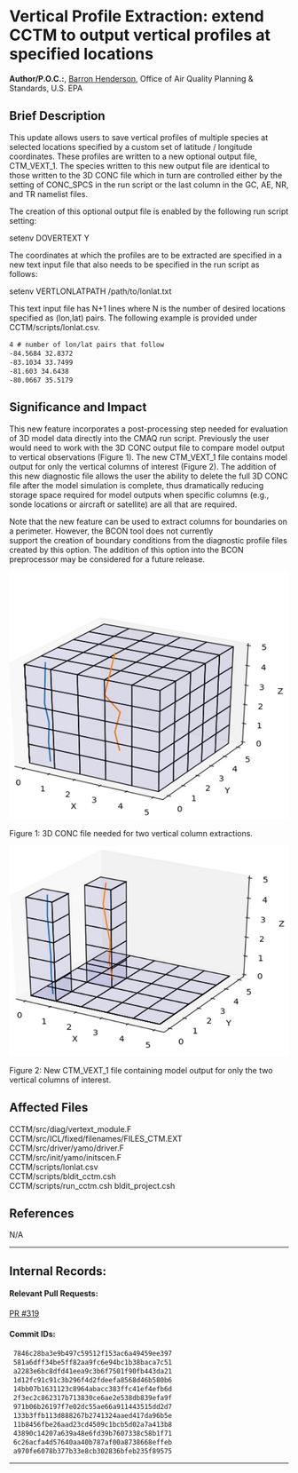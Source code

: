 # Vertical Profile Extraction: extend CCTM to output vertical profiles at specified locations

**Author/P.O.C.:**, [Barron Henderson](mailto:bhenderson.barron@epa.gov), Office of Air Quality Planning & Standards, U.S. EPA

## Brief Description

This update allows users to save vertical profiles of multiple species at selected locations specified by a custom set of latitude / longitude coordinates. These profiles are written to a new optional output file, CTM_VEXT_1. The species written to this new output file are identical to those written to the 3D CONC file which in turn are controlled either by the setting of CONC_SPCS in the run script or the last column in the GC, AE, NR, and TR namelist files.

The creation of this optional output file is enabled by the following run script setting:  
  
setenv DOVERTEXT Y  
 
The coordinates at which the profiles are to be extracted are specified in a new text input file that also needs to be specified in the run script as follows:  
  
 setenv VERTLONLATPATH /path/to/lonlat.txt 
  
This text input file has N+1 lines where N is the number of desired locations specified as (lon,lat) pairs. The following example is provided under CCTM/scripts/lonlat.csv.  

    4 # number of lon/lat pairs that follow
    -84.5684 32.8372
    -83.1034 33.7499
    -81.603 34.6438
    -80.0667 35.5179

## Significance and Impact

This new feature incorporates a post-processing step needed for evaluation of 3D model data directly into the CMAQ run script. Previously the user would need to work with the 3D CONC output file to compare model output to vertical observations (Figure 1). The new CTM_VEXT_1 file contains model output for only the vertical columns of interest (Figure 2). The addition of this new diagnostic file allows the user the ability to delete the full 3D CONC file after the model simulation is complete, thus dramatically reducing storage space required for model outputs when specific columns (e.g., sonde locations or aircraft or satellite) are all that are required.

Note that the new feature can be used to extract columns for boundaries on a perimeter. However, the BCON tool does not currently  
support the creation of boundary conditions from the diagnostic profile files created by this option.  The addition of this option into the BCON preprocessor may be considered for a future release. 

![conc](conc_pic1.jpg) 

Figure 1: 3D CONC file needed for two vertical column extractions.

![vext](vext_pic2.jpg) 

Figure 2: New CTM_VEXT_1 file containing model output for only the two vertical columns of interest.



## Affected Files  

CCTM/src/diag/vertext_module.F  
CCTM/src/ICL/fixed/filenames/FILES_CTM.EXT  
CCTM/src/driver/yamo/driver.F  
CCTM/src/init/yamo/initscen.F  
CCTM/scripts/lonlat.csv  
CCTM/scripts/bldit_cctm.csh  
CCTM/scripts/run_cctm.csh
bldit_project.csh


## References

N/A  

-----
## Internal Records:
#### Relevant Pull Requests:
[PR #319](https://github.com/USEPA/CMAQ_Dev/pull/319)

#### Commit IDs:
     7846c28ba3e9b497c59512f153ac6a49459ee397  
     581a6dff34be5ff82aa9fc6e94bc1b38baca7c51  
     a2283e6bc8dfd41eea9c3b6f7501f90fb443da21  
     1d12fc91c91c3b296f4d2fdeefa8568d46b580b6  
     14bb07b1631123c8964abacc383ffc41ef4efb6d  
     2f3ec2c862317b713830ce6ae2e538db839efa9f  
     971b06b26197f7e02dc55ae66a911443515dd2d7  
     133b3ffb113d888267b2741324aaed417da96b5e  
     11b8456fbe26aad23cd4509c1bcb5d02a7a413b8  
     43890c14207a639a48e6fd39b7607338c58b1f71  
     6c26acfa4d57640aa40b787af00a8738668effeb  
     a970fe6078b377b33e8cb302836bfeb235f89575  

-----

